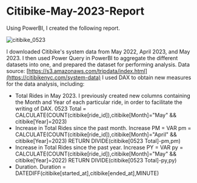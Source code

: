# Citibike-May-2023-Report
Using PowerBI, I created the following report.

![citibike_0523](https://github.com/hanamartin876/Citibike-May-2023-Report/assets/98727041/a9e92d03-705a-496a-ba25-98d6f1a15310)

I downloaded Citibike's system data from May 2022, April 2023, and May 2023. I then used Power Query in PowerBI to aggregate the different datasets into one, and prepared the dataset for performing analysis.
Data source: [https://s3.amazonaws.com/tripdata/index.html](https://citibikenyc.com/system-data)
I used DAX to obtain new measures for the data analysis, including:
* Total Rides in May 2023.
  I previously created new columns containing the Month and Year of each particular ride, in order to facilitate the writing of DAX.
  0523 Total = CALCULATE(COUNT(citibike[ride_id]),citibike[Month]="May" && citibike[Year]=2023)
* Increase in Total Rides since the past month.
  Increase PM = 
    VAR pm = CALCULATE(COUNT(citibike[ride_id]),citibike[Month]="April" && citibike[Year]=2023)
    RETURN DIVIDE(citibike[0523 Total]-pm,pm)
* Increase in Total Rides since the past year.
  Increase PY = 
    VAR py = CALCULATE(COUNT(citibike[ride_id]),citibike[Month]="May" && citibike[Year]=2022)
    RETURN DIVIDE(citibike[0523 Total]-py,py)
* Duration.
  Duration = DATEDIFF(citibike[started_at],citibike[ended_at],MINUTE)
